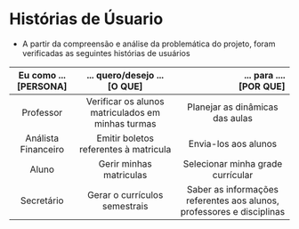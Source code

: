 # Histórias de Úsuario

- A partir da compreensão e análise da problemática do projeto, foram verificadas as seguintes histórias de usuários 

| Eu como ...<br />[PERSONA]   |      ... quero/desejo ...<br />[O QUE]      |  ... para ....<br />[POR QUE] |
|----------|:-------------:|------:|
| <center>Professor</center> | <center>Verificar os alunos matriculados em minhas turmas</center> | <center>Planejar as dinâmicas das aulas</center> |
| <center>Análista Financeiro</center> | <center>Emitir boletos referentes à matricula</center> | <center>Envia-los aos alunos</center> |
| <center>Aluno</center> | <center>Gerir minhas matriculas</center> | <center>Selecionar minha grade currícular</center> |
| <center>Secretário</center> | <center>Gerar o currículos semestrais</center> | <center>Saber as informações referentes aos alunos, professores e disciplinas</center> |

